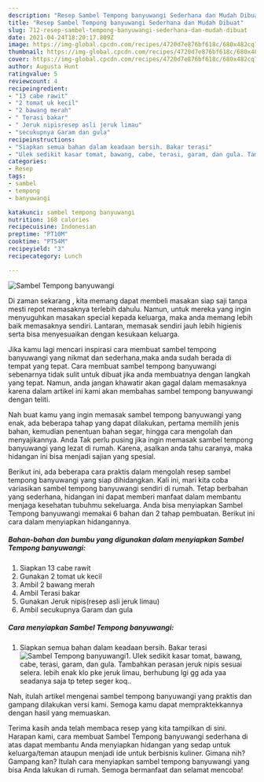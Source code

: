 ```yaml
---
description: "Resep Sambel Tempong banyuwangi Sederhana dan Mudah Dibuat"
title: "Resep Sambel Tempong banyuwangi Sederhana dan Mudah Dibuat"
slug: 712-resep-sambel-tempong-banyuwangi-sederhana-dan-mudah-dibuat
date: 2021-04-24T18:20:17.809Z
image: https://img-global.cpcdn.com/recipes/4720d7e876bf618c/680x482cq70/sambel-tempong-banyuwangi-foto-resep-utama.jpg
thumbnail: https://img-global.cpcdn.com/recipes/4720d7e876bf618c/680x482cq70/sambel-tempong-banyuwangi-foto-resep-utama.jpg
cover: https://img-global.cpcdn.com/recipes/4720d7e876bf618c/680x482cq70/sambel-tempong-banyuwangi-foto-resep-utama.jpg
author: Augusta Hunt
ratingvalue: 5
reviewcount: 4
recipeingredient:
- "13 cabe rawit"
- "2 tomat uk kecil"
- "2 bawang merah"
- " Terasi bakar"
- " Jeruk nipisresep asli jeruk limau"
- "secukupnya Garam dan gula"
recipeinstructions:
- "Siapkan semua bahan dalam keadaan bersih. Bakar terasi"
- "Ulek sedikit kasar tomat, bawang, cabe, terasi, garam, dan gula. Tambahkan perasan jeruk nipis sesuai selera. lebih enak klo pke jeruk limau, berhubung lgi gg ada yaa seadanya saja tp tetep seger koq.."
categories:
- Resep
tags:
- sambel
- tempong
- banyuwangi

katakunci: sambel tempong banyuwangi 
nutrition: 168 calories
recipecuisine: Indonesian
preptime: "PT10M"
cooktime: "PT54M"
recipeyield: "3"
recipecategory: Lunch

---
```



![Sambel Tempong banyuwangi](https://img-global.cpcdn.com/recipes/4720d7e876bf618c/680x482cq70/sambel-tempong-banyuwangi-foto-resep-utama.jpg)

Di zaman  sekarang , kita memang dapat membeli masakan siap saji tanpa mesti repot memasaknya terlebih dahulu. Namun, untuk mereka yang ingin menyuguhkan masakan special kepada keluarga, maka anda memang lebih baik memasaknya sendiri. Lantaran, memasak sendiri jauh lebih higienis serta bisa menyesuaikan dengan kesukaan keluarga.

Jika kamu lagi mencari inspirasi cara membuat sambel tempong banyuwangi yang nikmat dan sederhana,maka anda sudah berada di tempat yang tepat. Cara membuat sambel tempong banyuwangi  sebenarnya tidak sulit untuk dibuat jika anda membuatnya dengan langkah yang tepat. Namun, anda jangan khawatir akan gagal dalam memasaknya 
karena dalam artikel ini kami akan membahas sambel tempong banyuwangi dengan teliti.  



Nah buat kamu yang ingin memasak sambel tempong banyuwangi yang enak, ada beberapa tahap yang dapat dilakukan, pertama memilih jenis bahan, kemudian penentuan bahan segar, hingga cara mengolah dan menyajikannya. Anda Tak perlu pusing jika ingin memasak sambel tempong banyuwangi yang lezat di rumah. Karena, asalkan anda  tahu caranya, maka hidangan ini bisa menjadi sajian yang spesial.

Berikut ini, ada beberapa cara praktis  dalam mengolah resep sambel tempong banyuwangi yang siap dihidangkan. Kali ini, mari kita coba variasikan sambel tempong banyuwangi sendiri di rumah. Tetap berbahan yang sederhana, hidangan ini dapat memberi manfaat dalam membantu menjaga kesehatan tubuhmu sekeluarga. Anda bisa menyiapkan Sambel Tempong banyuwangi memakai 6 bahan dan 2 tahap pembuatan. Berikut ini cara dalam menyiapkan hidangannya.

<!--inarticleads1-->

##### Bahan-bahan dan bumbu yang digunakan dalam menyiapkan Sambel Tempong banyuwangi:

1. Siapkan 13 cabe rawit
1. Gunakan 2 tomat uk kecil
1. Ambil 2 bawang merah
1. Ambil  Terasi bakar
1. Gunakan  Jeruk nipis(resep asli jeruk limau)
1. Ambil secukupnya Garam dan gula




<!--inarticleads2-->

##### Cara menyiapkan Sambel Tempong banyuwangi:

1. Siapkan semua bahan dalam keadaan bersih. Bakar terasi
<img src="//assets-global.cpcdn.com/assets/icons/button_play-2c75c40dde080a61004c1f40b05d8f140eaff45d7e9e6481dc71c63d2e7c4909.png" alt="Sambel Tempong banyuwangi">1. Ulek sedikit kasar tomat, bawang, cabe, terasi, garam, dan gula. Tambahkan perasan jeruk nipis sesuai selera. lebih enak klo pke jeruk limau, berhubung lgi gg ada yaa seadanya saja tp tetep seger koq..




Nah, itulah artikel mengenai  sambel tempong banyuwangi  yang praktis dan gampang dilakukan versi kami. Semoga kamu dapat mempraktekkannya dengan hasil yang memuaskan. 

Terima kasih anda telah membaca resep yang kita tampilkan di sini. Harapan kami, cara membuat  Sambel Tempong banyuwangi sederhana di atas dapat membantu Anda menyiapkan hidangan yang sedap untuk keluarga/teman ataupun menjadi ide untuk berbisnis kuliner. Gimana nih? Gampang kan? Itulah cara menyiapkan sambel tempong banyuwangi yang bisa Anda lakukan di rumah. Semoga bermanfaat dan selamat mencoba!

